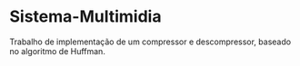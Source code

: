 # Sistema-Multimidia
Trabalho de implementação de um compressor e descompressor, baseado no algoritmo de Huffman.
